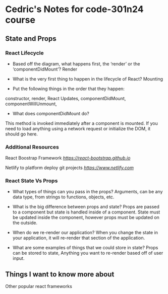 # Cedric's Notes for code-301n24 course

## State and Props

### React Lifecycle

- Based off the diagram, what happens first, the ‘render’ or the ‘componentDidMount’?
Render

- What is the very first thing to happen in the lifecycle of React?
Mounting

- Put the following things in the order that they happen: 

constructor,
render,
React Updates,
componentDidMount,   
componentWillUnmount, 


- What does componentDidMount do?

This method is invoked immediately after a component is mounted. If you need to load anything using a network request or initialize the DOM, it should go here.

### Additional Resources 
React Boostrap Framework
<cite>https://react-bootstrap.github.io</cite>

Netlify to platform deploy git projects
<cite>https://www.netlify.com</cite>


### React State Vs Props

- What types of things can you pass in the props?
Arguments, can be any data type, from strings to functions, objects, etc.

- What is the big difference between props and state?
Props are passed to a component but state is handled inside of a component.
State must be updated inside the component, however props must be updated on the outside.

- When do we re-render our application?
When you change the state in your application, it will re-render that section of the application.


- What are some examples of things that we could store in state?
Props can be stored to state, 
Anything you want to re-render based off of user input.


## Things I want to know more about

Other popular react frameworks